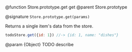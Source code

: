@function Store.prototype.get get
@parent Store.prototype

@signature `Store.prototype.get(params)`

Returns a single item's data from the store.

```js
todoStore.get({id: 1}) //-> {id: 1, name: "dishes"}
```
  @param {Object}  TODO describe
